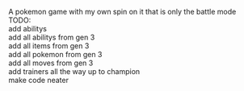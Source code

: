 A pokemon game with my own spin on it that is only the battle mode\
TODO:\
add abilitys\
add all abilitys from gen 3\
add all items from gen 3\
add all pokemon from gen 3\
add all moves from gen 3\
add trainers all the way up to champion\
make code neater
